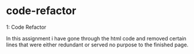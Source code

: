 # code-refactor
1: Code Refactor

In this assignment i have gone through the html code and removed certain lines that were either redundant or served no purpose to the finished page. 
